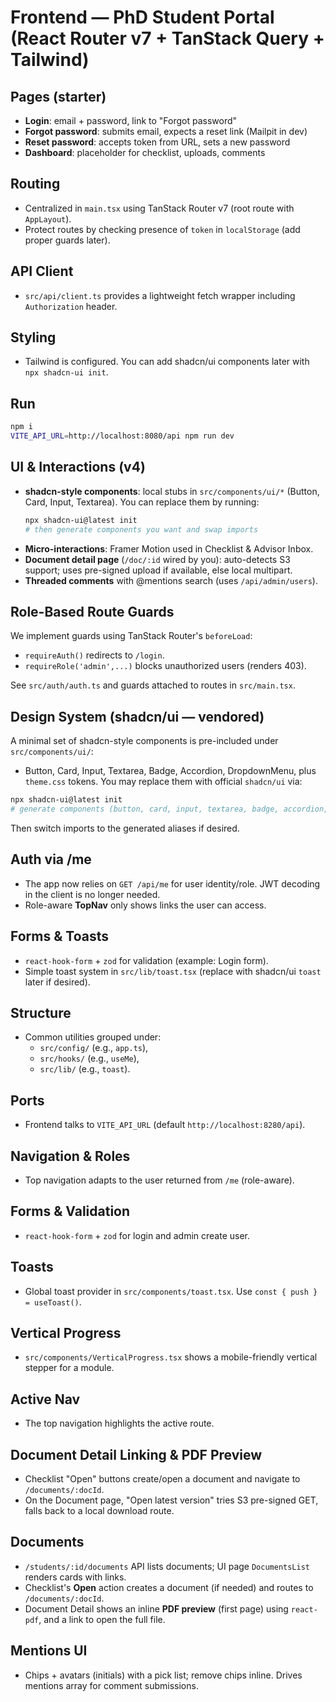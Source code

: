 # Frontend — PhD Student Portal (React Router v7 + TanStack Query + Tailwind)

## Pages (starter)
- **Login**: email + password, link to "Forgot password"
- **Forgot password**: submits email, expects a reset link (Mailpit in dev)
- **Reset password**: accepts token from URL, sets a new password
- **Dashboard**: placeholder for checklist, uploads, comments

## Routing
- Centralized in `main.tsx` using TanStack Router v7 (root route with `AppLayout`).
- Protect routes by checking presence of `token` in `localStorage` (add proper guards later).

## API Client
- `src/api/client.ts` provides a lightweight fetch wrapper including `Authorization` header.

## Styling
- Tailwind is configured. You can add shadcn/ui components later with `npx shadcn-ui init`.

## Run
```bash
npm i
VITE_API_URL=http://localhost:8080/api npm run dev
```


## UI & Interactions (v4)
- **shadcn-style components**: local stubs in `src/components/ui/*` (Button, Card, Input, Textarea). You can replace them by running:
  ```bash
  npx shadcn-ui@latest init
  # then generate components you want and swap imports
  ```
- **Micro-interactions**: Framer Motion used in Checklist & Advisor Inbox.
- **Document detail page** (`/doc/:id` wired by you): auto-detects S3 support; uses pre-signed upload if available, else local multipart.
- **Threaded comments** with @mentions search (uses `/api/admin/users`).


## Role-Based Route Guards
We implement guards using TanStack Router's `beforeLoad`:
- `requireAuth()` redirects to `/login`.
- `requireRole('admin',...)` blocks unauthorized users (renders 403).

See `src/auth/auth.ts` and guards attached to routes in `src/main.tsx`.

## Design System (shadcn/ui — vendored)
A minimal set of shadcn-style components is pre-included under `src/components/ui/`:
- Button, Card, Input, Textarea, Badge, Accordion, DropdownMenu, plus `theme.css` tokens.
You may replace them with official `shadcn/ui` via:
```bash
npx shadcn-ui@latest init
# generate components (button, card, input, textarea, badge, accordion, dropdown-menu, toast, etc.)
```
Then switch imports to the generated aliases if desired.


## Auth via /me
- The app now relies on `GET /api/me` for user identity/role. JWT decoding in the client is no longer needed.
- Role-aware **TopNav** only shows links the user can access.

## Forms & Toasts
- `react-hook-form` + `zod` for validation (example: Login form).
- Simple toast system in `src/lib/toast.tsx` (replace with shadcn/ui `toast` later if desired).

## Structure
- Common utilities grouped under:
  - `src/config/` (e.g., `app.ts`),
  - `src/hooks/` (e.g., `useMe`),
  - `src/lib/` (e.g., `toast`).

## Ports
- Frontend talks to `VITE_API_URL` (default `http://localhost:8280/api`).


## Navigation & Roles
- Top navigation adapts to the user returned from `/me` (role-aware).

## Forms & Validation
- `react-hook-form` + `zod` for login and admin create user.

## Toasts
- Global toast provider in `src/components/toast.tsx`. Use `const { push } = useToast()`.

## Vertical Progress
- `src/components/VerticalProgress.tsx` shows a mobile-friendly vertical stepper for a module.


## Active Nav
- The top navigation highlights the active route.

## Document Detail Linking & PDF Preview
- Checklist "Open" buttons create/open a document and navigate to `/documents/:docId`.
- On the Document page, "Open latest version" tries S3 pre-signed GET, falls back to a local download route.


## Documents
- `/students/:id/documents` API lists documents; UI page `DocumentsList` renders cards with links.
- Checklist's **Open** action creates a document (if needed) and routes to `/documents/:docId`.
- Document Detail shows an inline **PDF preview** (first page) using `react-pdf`, and a link to open the full file.

## Mentions UI
- Chips + avatars (initials) with a pick list; remove chips inline. Drives mentions array for comment submissions.
